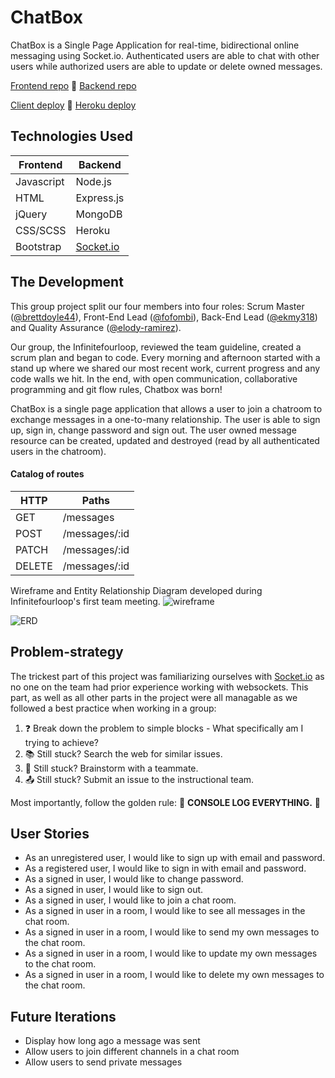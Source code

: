 # ChatBox
ChatBox is a Single Page Application for real-time, bidirectional online messaging using Socket.io. Authenticated users are able to chat with other users while authorized users are able to update or delete owned messages.

[Frontend repo](https://github.com/ekmy318/Chatbox) :speech_balloon:
[Backend repo](https://github.com/ekmy318/chatBox_backend)

[Client deploy](https://ekmy318.github.io/Chatbox/) :speech_balloon:
[Heroku deploy](https://shrouded-shelf-97885.herokuapp.com/)

## Technologies Used

| Frontend      | Backend    |
| ------------- |------------|
| Javascript    | Node.js    |
| HTML          | Express.js |
| jQuery        | MongoDB    |
| CSS/SCSS      | Heroku     |
| Bootstrap     | [Socket.io](https://socket.io/)  |


## The Development
This group project split our four members into four roles: Scrum Master ([@brettdoyle44](https://github.com/brettdoyle44)), Front-End Lead ([@fofombi](https://github.com/fofombi)), Back-End Lead ([@ekmy318](https://github.com/ekmy318)) and Quality Assurance ([@elody-ramirez](https://github.com/elody-ramirez)).

Our group, the Infinitefourloop, reviewed the team guideline, created a scrum plan and began to code. Every morning and afternoon started with a stand up where we shared our most recent work, current progress and any code walls we hit. In the end, with open communication, collaborative programming and git flow rules, Chatbox was born!

ChatBox is a single page application that allows a user to join a chatroom to exchange messages in a one-to-many relationship. The user is able to sign up, sign in, change password and sign out. The user owned message resource can be created, updated and destroyed (read by all authenticated users in the chatroom).

#### Catalog of routes
| HTTP   | Paths          |
| ------ |----------------|
| GET    | /messages      |
| POST   | /messages/:id  |
| PATCH  | /messages/:id  |
| DELETE | /messages/:id  |

Wireframe and Entity Relationship Diagram developed during Infinitefourloop's first team meeting.
![wireframe](https://i.imgur.com/be3AzNp.jpg)


![ERD](https://i.imgur.com/pkb9nUK.jpg)


## Problem-strategy
The trickest part of this project was familiarizing ourselves with [Socket.io](https://socket.io/) as no one on the team had prior experience working with websockets. This part, as well as all other parts in the project were all managable as we followed a best practice when working in a group:

1. :question: Break down the problem to simple blocks - What specifically am I trying to achieve?
2. :books: Still stuck? Search the web for similar issues.
3. :couple: Still stuck? Brainstorm with a teammate.
4. :outbox_tray: Still stuck? Submit an issue to the instructional team.

Most importantly, follow the golden rule: :mega: **CONSOLE LOG EVERYTHING.** :mega:


## User Stories
- As an unregistered user, I would like to sign up with email and password.
- As a registered user, I would like to sign in with email and password.
- As a signed in user, I would like to change password.
- As a signed in user, I would like to sign out.
- As a signed in user, I would like to join a chat room.
- As a signed in user in a room, I would like to see all messages in the chat room.
- As a signed in user in a room, I would like to send my own messages to the chat room.
- As a signed in user in a room, I would like to update my own messages to the chat room.
- As a signed in user in a room, I would like to delete my own messages to the chat room.

## Future Iterations
- Display how long ago a message was sent
- Allow users to join different channels in a chat room
- Allow users to send private messages
